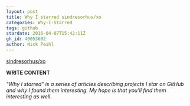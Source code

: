 ```yaml
---
layout: post
title: Why I starred sindresorhus/xo
categories: Why-I-Starred
tags: github
stardate: 2016-04-07T15:42:11Z
gh_id: 40053602
author: Nick Peihl
---
```


[sindresorhus/xo](star.repo.html_url)

**WRITE CONTENT**

*"Why I starred" is a series of articles describing projects I star on GitHub and why I found them interesting. My hope is that you'll find them interesting as well.*

